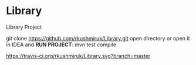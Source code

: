 # Library
Library Project

git clone https://github.com/rkushmiruk/Library.git
open directory or open it in IDEA and
**RUN PROJECT**: mvn test compile

https://travis-ci.org/rkushmiruk/Library.svg?branch=master
